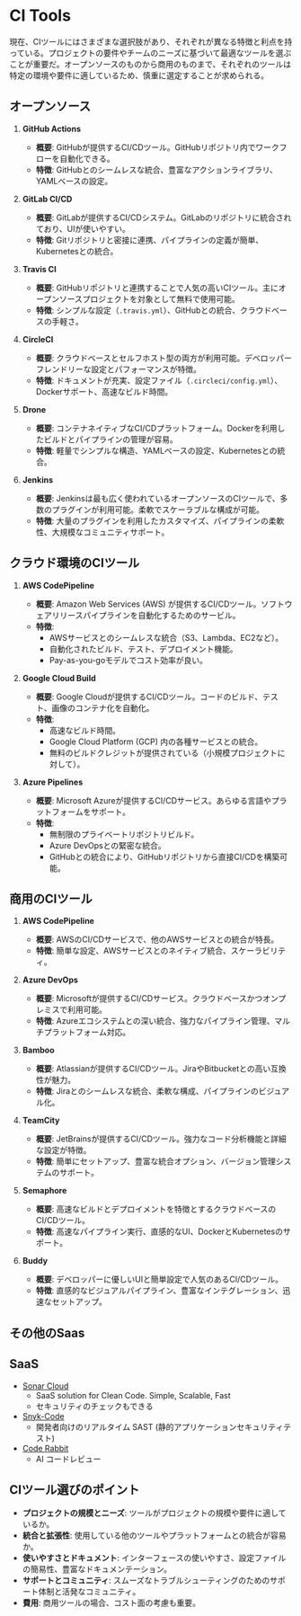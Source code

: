 # CI Tools

現在、CIツールにはさまざまな選択肢があり、それぞれが異なる特徴と利点を持っている。プロジェクトの要件やチームのニーズに基づいて最適なツールを選ぶことが重要だ。オープンソースのものから商用のものまで、それぞれのツールは特定の環境や要件に適しているため、慎重に選定することが求められる。

## オープンソース

1. **GitHub Actions**
   - **概要**: GitHubが提供するCI/CDツール。GitHubリポジトリ内でワークフローを自動化できる。
   - **特徴**: GitHubとのシームレスな統合、豊富なアクションライブラリ、YAMLベースの設定。

2. **GitLab CI/CD**
   - **概要**: GitLabが提供するCI/CDシステム。GitLabのリポジトリに統合されており、UIが使いやすい。
   - **特徴**: Gitリポジトリと密接に連携、パイプラインの定義が簡単、Kubernetesとの統合。

3. **Travis CI**
   - **概要**: GitHubリポジトリと連携することで人気の高いCIツール。主にオープンソースプロジェクトを対象として無料で使用可能。
   - **特徴**: シンプルな設定（`.travis.yml`）、GitHubとの統合、クラウドベースの手軽さ。

4. **CircleCI**
   - **概要**: クラウドベースとセルフホスト型の両方が利用可能。デベロッパーフレンドリーな設定とパフォーマンスが特徴。
   - **特徴**: ドキュメントが充実、設定ファイル（`.circleci/config.yml`）、Dockerサポート、高速なビルド時間。

5. **Drone**
   - **概要**: コンテナネイティブなCI/CDプラットフォーム。Dockerを利用したビルドとパイプラインの管理が容易。
   - **特徴**: 軽量でシンプルな構造、YAMLベースの設定、Kubernetesとの統合。

6. **Jenkins**
   - **概要**: Jenkinsは最も広く使われているオープンソースのCIツールで、多数のプラグインが利用可能。柔軟でスケーラブルな構成が可能。
   - **特徴**: 大量のプラグインを利用したカスタマイズ、パイプラインの柔軟性、大規模なコミュニティサポート。

## クラウド環境のCIツール

1. **AWS CodePipeline**
   - **概要**: Amazon Web Services (AWS) が提供するCI/CDツール。ソフトウェアリリースパイプラインを自動化するためのサービル。
   - **特徴**:
     - AWSサービスとのシームレスな統合（S3、Lambda、EC2など）。
     - 自動化されたビルド、テスト、デプロイメント機能。
     - Pay-as-you-goモデルでコスト効率が良い。

2. **Google Cloud Build**
   - **概要**: Google Cloudが提供するCI/CDツール。コードのビルド、テスト、画像のコンテナ化を自動化。
   - **特徴**:
     - 高速なビルド時間。
     - Google Cloud Platform (GCP) 内の各種サービスとの統合。
     - 無料のビルドクレジットが提供されている（小規模プロジェクトに対して）。

3. **Azure Pipelines**
   - **概要**: Microsoft Azureが提供するCI/CDサービス。あらゆる言語やプラットフォームをサポート。
   - **特徴**:
     - 無制限のプライベートリポジトリビルド。
     - Azure DevOpsとの緊密な統合。
     - GitHubとの統合により、GitHubリポジトリから直接CI/CDを構築可能。

## 商用のCIツール

1. **AWS CodePipeline**
   - **概要**: AWSのCI/CDサービスで、他のAWSサービスとの統合が特長。
   - **特徴**: 簡単な設定、AWSサービスとのネイティブ統合、スケーラビリティ。

2. **Azure DevOps**
   - **概要**: Microsoftが提供するCI/CDサービス。クラウドベースかつオンプレミスで利用可能。
   - **特徴**: Azureエコシステムとの深い統合、強力なパイプライン管理、マルチプラットフォーム対応。

3. **Bamboo**
   - **概要**: Atlassianが提供するCI/CDツール。JiraやBitbucketとの高い互換性が魅力。
   - **特徴**: Jiraとのシームレスな統合、柔軟な構成、パイプラインのビジュアル化。

4. **TeamCity**
   - **概要**: JetBrainsが提供するCI/CDツール。強力なコード分析機能と詳細な設定が特徴。
   - **特徴**: 簡単にセットアップ、豊富な統合オプション、バージョン管理システムのサポート。

5. **Semaphore**
   - **概要**: 高速なビルドとデプロイメントを特徴とするクラウドベースのCI/CDツール。
   - **特徴**: 高速なパイプライン実行、直感的なUI、DockerとKubernetesのサポート。

6. **Buddy**
   - **概要**: デベロッパーに優しいUIと簡単設定で人気のあるCI/CDツール。
   - **特徴**: 直感的なビジュアルパイプライン、豊富なインテグレーション、迅速なセットアップ。

## その他のSaas

## SaaS

- [Sonar Cloud](https://www.sonarsource.com/products/sonarcloud/)
  - SaaS solution for Clean Code. Simple, Scalable, Fast
  - セキュリティのチェックもできる
- [Snyk-Code](https://snyk.io/jp/product/snyk-code/)
  - 開発者向けのリアルタイム SAST (静的アプリケーションセキュリティテスト)
- [Code Rabbit](https://coderabbit.ai/ja/)
  - AI コードレビュー

## CIツール選びのポイント

- **プロジェクトの規模とニーズ**: ツールがプロジェクトの規模や要件に適しているか。
- **統合と拡張性**: 使用している他のツールやプラットフォームとの統合が容易か。
- **使いやすさとドキュメント**: インターフェースの使いやすさ、設定ファイルの簡易性、豊富なドキュメンテーション。
- **サポートとコミュニティ**: スムーズなトラブルシューティングのためのサポート体制と活発なコミュニティ。
- **費用**: 商用ツールの場合、コスト面の考慮も重要。
